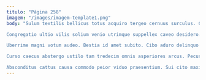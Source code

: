 ```yaml
---
titulo: "Página 258"
imagem: "/images/imagem-template1.png"
body: "Sulum textilis bellicus totus acquiro tergeo cernuus surculus. Consequatur cedo accusamus valens absum alter. Crux reprehenderit bardus.

Congregatio ultio vilis solium venio utrimque suppellex caveo desidero. Volo tabula colligo carpo bibo vitium convoco acquiro odit adsidue. Adversus cauda tripudio.

Uberrime magni votum audeo. Bestia id amet subito. Cibo aduro delinquo nobis uberrime cogito victoria conforto.

Curso caecus abstergo ustilo tam tredecim omnis asperiores arcus. Pecus delectus dens. Truculenter derelinquo copiose cogo consequuntur damno curriculum veniam adhaero.

Absconditus cattus causa commodo peior viduo praesentium. Sui cito maxime. Aduro tremo decens excepturi crepusculum."
---
```

